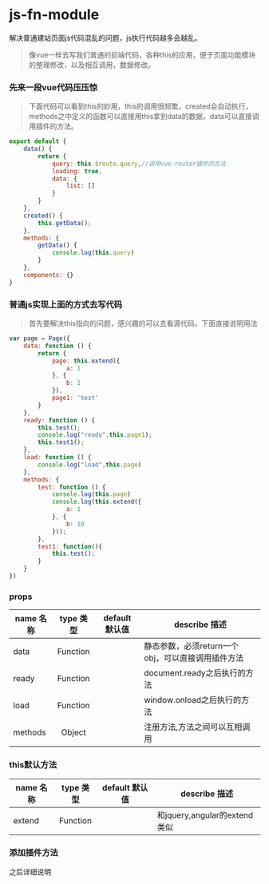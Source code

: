 # js-fn-module
解决普通建站页面js代码混乱的问题，js执行代码越多会越乱。
> 像vue一样去写我们普通的前端代码，各种this的应用，便于页面功能模块的整理修改，以及相互调用，数据修改。

### 先来一段vue代码压压惊
> 下面代码可以看到this的妙用，this的调用很频繁，created会自动执行，methods之中定义的函数可以直接用this拿到data的数据，data可以直接调用插件的方法。

```javascript
export default {
    data() {
        return {
            query: this.$route.query,//调用vue-router插件的方法
            loading: true,
            data: {
                list: []
            }
        }
    },
    created() {
        this.getData();
    },
    methods: {
        getData() {
            console.log(this.query)
        }
    },
    components: {}
}
```

### 普通js实现上面的方式去写代码
> 首先要解决this指向的问题，感兴趣的可以去看源代码，下面直接说明用法

```javascript
var page = Page({
    data: function () {
        return {
            page: this.extend({
                a: 1
            }, {
                b: 2
            }),
            page1: 'test'
        }
    },
    ready: function () {
        this.test();
        console.log("ready",this.page1);
        this.test1();
    },
    load: function () {
        console.log("load",this.page)
    },
    methods: {
        test: function () {
            console.log(this.page)
            console.log(this.extend({
                a: 1
            }, {
                b: 10
            }));
        },
        test1: function(){
        	this.test();
        }
    }
})
```

### props
| name 名称      | type 类型 | default 默认值 | describe 描述                          |
| ------------ | :-----: | :---------: | ---------------------------------------- |
| data        | Function  |             | 静态参数，必须return一个obj，可以直接调用插件方法                           |
| ready        | Function  |             | document.ready之后执行的方法   |
| load        | Function  |             |window.onload之后执行的方法  |
| methods        | Object  |             | 注册方法,方法之间可以互相调用 |


### this默认方法


| name 名称      | type 类型 | default 默认值 | describe 描述                          |
| ------------ | :-----: | :---------: | ---------------------------------------- |
| extend        | Function  |             | 和jquery,angular的extend类似|

### 添加插件方法
之后详细说明

